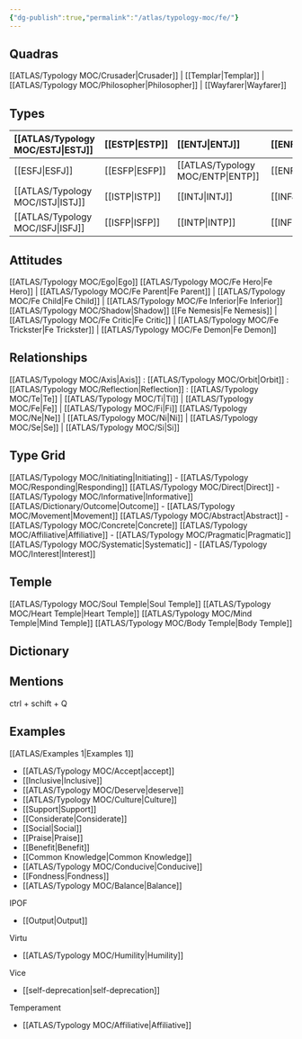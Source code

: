 ```yaml
---
{"dg-publish":true,"permalink":"/atlas/typology-moc/fe/"}
---
```



## Quadras
[[ATLAS/Typology MOC/Crusader\|Crusader]] | [[Templar\|Templar]] | [[ATLAS/Typology MOC/Philosopher\|Philosopher]] | [[Wayfarer\|Wayfarer]] 

## Types 

| [[ATLAS/Typology MOC/ESTJ\|ESTJ]]&nbsp; |  [[ESTP\|ESTP]]  |  [[ENTJ\|ENTJ]]      | [[ENFJ\|ENFJ]]&nbsp; |
|:---------------|:-----------|:---------------|:---------------|
| [[ESFJ\|ESFJ]]       | [[ESFP\|ESFP]]   | [[ATLAS/Typology MOC/ENTP\|ENTP]]&nbsp; | [[ENFP\|ENFP]]       |
| [[ATLAS/Typology MOC/ISTJ\|ISTJ]]       |  [[ISTP\|ISTP]]  |  [[INTJ\|INTJ]]      | [[INFJ\|INFJ]]       |
| [[ATLAS/Typology MOC/ISFJ\|ISFJ]]&nbsp; |  [[ISFP\|ISFP]]  |  [[INTP\|INTP]]      | [[INFP\|INFP]]       |  

## Attitudes
[[ATLAS/Typology MOC/Ego\|Ego]]
[[ATLAS/Typology MOC/Fe Hero\|Fe Hero]] | [[ATLAS/Typology MOC/Fe Parent\|Fe Parent]] | [[ATLAS/Typology MOC/Fe Child\|Fe Child]] | [[ATLAS/Typology MOC/Fe Inferior\|Fe Inferior]]
[[ATLAS/Typology MOC/Shadow\|Shadow]] 
[[Fe Nemesis\|Fe Nemesis]] | [[ATLAS/Typology MOC/Fe Critic\|Fe Critic]] | [[ATLAS/Typology MOC/Fe Trickster\|Fe Trickster]] | [[ATLAS/Typology MOC/Fe Demon\|Fe Demon]]

## Relationships 
[[ATLAS/Typology MOC/Axis\|Axis]] : 
[[ATLAS/Typology MOC/Orbit\|Orbit]] : 
[[ATLAS/Typology MOC/Reflection\|Reflection]]  : 
[[ATLAS/Typology MOC/Te\|Te]] | [[ATLAS/Typology MOC/Ti\|Ti]] | [[ATLAS/Typology MOC/Fe\|Fe]] | [[ATLAS/Typology MOC/Fi\|Fi]]
[[ATLAS/Typology MOC/Ne\|Ne]] | [[ATLAS/Typology MOC/Ni\|Ni]] | [[ATLAS/Typology MOC/Se\|Se]] | [[ATLAS/Typology MOC/Si\|Si]]

## Type Grid 
[[ATLAS/Typology MOC/Initiating\|Initiating]] - [[ATLAS/Typology MOC/Responding\|Responding]]
[[ATLAS/Typology MOC/Direct\|Direct]] - [[ATLAS/Typology MOC/Informative\|Informative]]
[[ATLAS/Dictionary/Outcome\|Outcome]] - [[ATLAS/Typology MOC/Movement\|Movement]]
[[ATLAS/Typology MOC/Abstract\|Abstract]] - [[ATLAS/Typology MOC/Concrete\|Concrete]]
[[ATLAS/Typology MOC/Affiliative\|Affiliative]] - [[ATLAS/Typology MOC/Pragmatic\|Pragmatic]]
[[ATLAS/Typology MOC/Systematic\|Systematic]] - [[ATLAS/Typology MOC/Interest\|Interest]] 

## Temple 
[[ATLAS/Typology MOC/Soul Temple\|Soul Temple]]
[[ATLAS/Typology MOC/Heart Temple\|Heart Temple]]
[[ATLAS/Typology MOC/Mind Temple\|Mind Temple]]
[[ATLAS/Typology MOC/Body Temple\|Body Temple]]

## Dictionary


## Mentions 
ctrl + schift + Q

## Examples 
[[ATLAS/Examples 1\|Examples 1]] 


- [[ATLAS/Typology MOC/Accept\|accept]]
- [[Inclusive\|Inclusive]]
- [[ATLAS/Typology MOC/Deserve\|deserve]]
- [[ATLAS/Typology MOC/Culture\|Culture]]
- [[Support\|Support]]
- [[Considerate\|Considerate]] 
- [[Social\|Social]]
- [[Praise\|Praise]]
- [[Benefit\|Benefit]]
- [[Common Knowledge\|Common Knowledge]]
- [[ATLAS/Typology MOC/Conducive\|Conducive]]
- [[Fondness\|Fondness]] 
- [[ATLAS/Typology MOC/Balance\|Balance]] 

IPOF 
- [[Output\|Output]] 

Virtu
- [[ATLAS/Typology MOC/Humility\|Humility]]

Vice
- [[self-deprecation\|self-deprecation]] 

Temperament 
- [[ATLAS/Typology MOC/Affiliative\|Affiliative]] 

